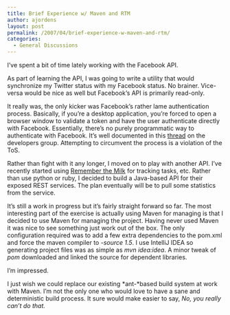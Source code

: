 ```yaml
---
title: Brief Experience w/ Maven and RTM
author: ajordens
layout: post
permalink: /2007/04/brief-experience-w-maven-and-rtm/
categories:
  - General Discussions
---
```

I&#8217;ve spent a bit of time lately working with the Facebook API.

As part of learning the API, I was going to write a utility that would synchronize my Twitter status with my Facebook status. No brainer. Vice-versa would be nice as well but Facebook&#8217;s API is primarily read-only.

It really was, the only kicker was Facebook&#8217;s rather lame authentication process. Basically, if you&#8217;re a desktop application, you&#8217;re forced to open a browser window to validate a token and have the user authenticate directly with Facebook. Essentially, there&#8217;s no purely programmatic way to authenticate with Facebook. It&#8217;s well documented in this [thread][1] on the developers group. Attempting to circumvent the process is a violation of the ToS.

Rather than fight with it any longer, I moved on to play with another API. I&#8217;ve recently started using [Remember the Milk][2] for tracking tasks, etc. Rather than use python or ruby, I decided to build a Java-based API for their exposed REST services. The plan eventually will be to pull some statistics from the service.

It&#8217;s still a work in progress but it&#8217;s fairly straight forward so far. The most interesting part of the exercise is actually using Maven for managing is that I decided to use Maven for managing the project. Having never used Maven it was nice to see something just work out of the box. The only configuration required was to add a few extra dependencies to the pom.xml and force the maven compiler to *-source 1.5*. I use IntelliJ IDEA so generating project files was as simple as *mvn idea:idea*. A minor tweak of *pom* downloaded and linked the source for dependent libraries.

I&#8217;m impressed.

I just wish we could replace our existing *ant-*based build system at work with Maven. I&#8217;m not the only one who would love to have a sane and deterministic build process. It sure would make easier to say, *No, you really can&#8217;t do that.*

 [1]: http://developers.facebook.com/topic.php?uid=2205007948&topic=1663
 [2]: http://www.rememberthemilk.com